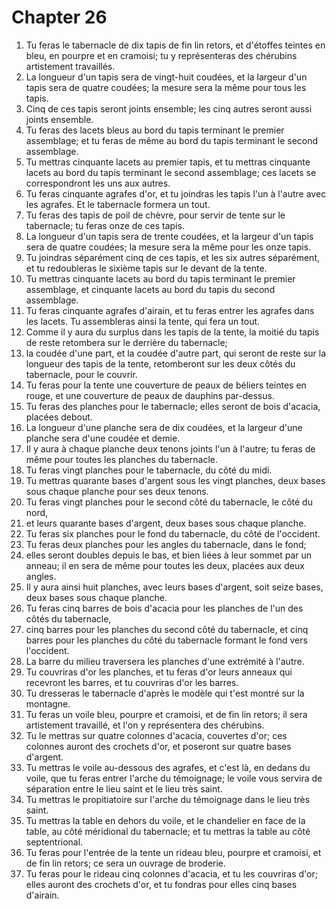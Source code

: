# Chapter 26

1. Tu feras le tabernacle de dix tapis de fin lin retors, et d'étoffes teintes en bleu, en pourpre et en cramoisi; tu y représenteras des chérubins artistement travaillés.
2. La longueur d'un tapis sera de vingt-huit coudées, et la largeur d'un tapis sera de quatre coudées; la mesure sera la même pour tous les tapis.
3. Cinq de ces tapis seront joints ensemble; les cinq autres seront aussi joints ensemble.
4. Tu feras des lacets bleus au bord du tapis terminant le premier assemblage; et tu feras de même au bord du tapis terminant le second assemblage.
5. Tu mettras cinquante lacets au premier tapis, et tu mettras cinquante lacets au bord du tapis terminant le second assemblage; ces lacets se correspondront les uns aux autres.
6. Tu feras cinquante agrafes d'or, et tu joindras les tapis l'un à l'autre avec les agrafes. Et le tabernacle formera un tout.
7. Tu feras des tapis de poil de chèvre, pour servir de tente sur le tabernacle; tu feras onze de ces tapis.
8. La longueur d'un tapis sera de trente coudées, et la largeur d'un tapis sera de quatre coudées; la mesure sera la même pour les onze tapis.
9. Tu joindras séparément cinq de ces tapis, et les six autres séparément, et tu redoubleras le sixième tapis sur le devant de la tente.
10. Tu mettras cinquante lacets au bord du tapis terminant le premier assemblage, et cinquante lacets au bord du tapis du second assemblage.
11. Tu feras cinquante agrafes d'airain, et tu feras entrer les agrafes dans les lacets. Tu assembleras ainsi la tente, qui fera un tout.
12. Comme il y aura du surplus dans les tapis de la tente, la moitié du tapis de reste retombera sur le derrière du tabernacle;
13. la coudée d'une part, et la coudée d'autre part, qui seront de reste sur la longueur des tapis de la tente, retomberont sur les deux côtés du tabernacle, pour le couvrir.
14. Tu feras pour la tente une couverture de peaux de béliers teintes en rouge, et une couverture de peaux de dauphins par-dessus.
15. Tu feras des planches pour le tabernacle; elles seront de bois d'acacia, placées debout.
16. La longueur d'une planche sera de dix coudées, et la largeur d'une planche sera d'une coudée et demie.
17. Il y aura à chaque planche deux tenons joints l'un à l'autre; tu feras de même pour toutes les planches du tabernacle.
18. Tu feras vingt planches pour le tabernacle, du côté du midi.
19. Tu mettras quarante bases d'argent sous les vingt planches, deux bases sous chaque planche pour ses deux tenons.
20. Tu feras vingt planches pour le second côté du tabernacle, le côté du nord,
21. et leurs quarante bases d'argent, deux bases sous chaque planche.
22. Tu feras six planches pour le fond du tabernacle, du côté de l'occident.
23. Tu feras deux planches pour les angles du tabernacle, dans le fond;
24. elles seront doubles depuis le bas, et bien liées à leur sommet par un anneau; il en sera de même pour toutes les deux, placées aux deux angles.
25. Il y aura ainsi huit planches, avec leurs bases d'argent, soit seize bases, deux bases sous chaque planche.
26. Tu feras cinq barres de bois d'acacia pour les planches de l'un des côtés du tabernacle,
27. cinq barres pour les planches du second côté du tabernacle, et cinq barres pour les planches du côté du tabernacle formant le fond vers l'occident.
28. La barre du milieu traversera les planches d'une extrémité à l'autre.
29. Tu couvriras d'or les planches, et tu feras d'or leurs anneaux qui recevront les barres, et tu couvriras d'or les barres.
30. Tu dresseras le tabernacle d'après le modèle qui t'est montré sur la montagne.
31. Tu feras un voile bleu, pourpre et cramoisi, et de fin lin retors; il sera artistement travaillé, et l'on y représentera des chérubins.
32. Tu le mettras sur quatre colonnes d'acacia, couvertes d'or; ces colonnes auront des crochets d'or, et poseront sur quatre bases d'argent.
33. Tu mettras le voile au-dessous des agrafes, et c'est là, en dedans du voile, que tu feras entrer l'arche du témoignage; le voile vous servira de séparation entre le lieu saint et le lieu très saint.
34. Tu mettras le propitiatoire sur l'arche du témoignage dans le lieu très saint.
35. Tu mettras la table en dehors du voile, et le chandelier en face de la table, au côté méridional du tabernacle; et tu mettras la table au côté septentrional.
36. Tu feras pour l'entrée de la tente un rideau bleu, pourpre et cramoisi, et de fin lin retors; ce sera un ouvrage de broderie.
37. Tu feras pour le rideau cinq colonnes d'acacia, et tu les couvriras d'or; elles auront des crochets d'or, et tu fondras pour elles cinq bases d'airain.

